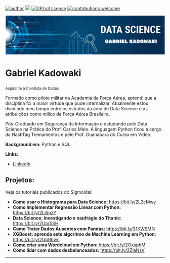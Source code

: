 [![author](https://img.shields.io/badge/author-carlosfab-red.svg)](https://www.linkedin.com/in/carlosfab) [![](https://img.shields.io/badge/python-3.7+-blue.svg)](https://www.python.org/downloads/release/python-365/) [![GPLv3 license](https://img.shields.io/badge/License-GPLv3-blue.svg)](http://perso.crans.org/besson/LICENSE.html) [![contributions welcome](https://img.shields.io/badge/contributions-welcome-brightgreen.svg?style=flat)](https://github.com/carlosfab/data_science/issues)

<p align="center">
  <img src="DS.png" >
</p>

# Gabriel Kadowaki
<sub>Aspirante à Cientista de Dados</sub>

Formado como piloto militar na Academia da Força Aérea, aprendi que a disciplina foi a maior virtude que pude internalizar. Atualmente estou dividindo meu tempo entre os estudos da área de Data Science e as atribuições como milico da Força Aérea Brasileira.

Pós-Graduado em Segurança da Informação e estudando pelo Data Science na Prática do Prof. Carlos Melo.
A linguagem Python ficou a cargo da HashTag Treinamentos e pelo Prof. Guanabara do Curso em Vídeo.


**Background em:** Python e SQL.

**Links:**
* [LinkedIn](https://www.linkedin.com/in/gabriel-cirilo-55180724b/)



## Projetos:
Veja os tutoriais publicados do Sigmoidal:

* **Como usar o Histograma para Data Science:** https://bit.ly/2L2cMwy
* **Como Implementar Regressão Linear com Python:** https://bit.ly/2Li5pzY
* **Data Science: Investigando o naufrágio do Titanic:** https://bit.ly/2Ubr5SH
* **Como Tratar Dados Ausentes com Pandas:** https://bit.ly/31KWSMN
* **XGBoost: aprenda este algoritmo de Machine Learning em Python:** https://bit.ly/2UbRhws
* **Como criar uma Wordcloud em Python:** https://bit.ly/2OxsphM
* **Como lidar com dados desbalanceados:** https://bit.ly/2ZlaNsV

---



